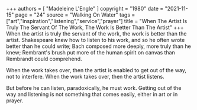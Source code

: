 +++
authors = [
  "Madeleine L'Engle"
]
copyright = "1980"
date = "2021-11-15"
page = "24"
source = "Walking On Water"
tags = ["art","inspiration","listening","service","prayer"]
title = "When The Artist Is Truly The Servant Of The Work, The Work Is Better Than The Artist"
+++
When the artist is truly the servant of the work, the work is better than the artist. Shakespeare knew how to listen to his work, and so he often wrote better than he could write; Bach composed more deeply, more truly than he knew; Rembrant's brush put more of the human spirit on canvas than Rembrandt could comprehend.

When the work takes over, then the artist is enabled to get out of the way, not to interfere. When the work takes over, then the artist listens.

But before he can listen, paradoxically, he must work. Getting out of the way and listening is not something that comes easily, either in art or in prayer.
